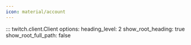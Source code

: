```yaml
---
icon: material/account
---
```


::: twitch.client.Client
    options:
          heading_level: 2
          show_root_heading: true
          show_root_full_path: false